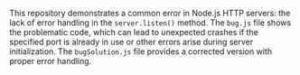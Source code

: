 This repository demonstrates a common error in Node.js HTTP servers: the lack of error handling in the `server.listen()` method.  The `bug.js` file shows the problematic code, which can lead to unexpected crashes if the specified port is already in use or other errors arise during server initialization.  The `bugSolution.js` file provides a corrected version with proper error handling.
